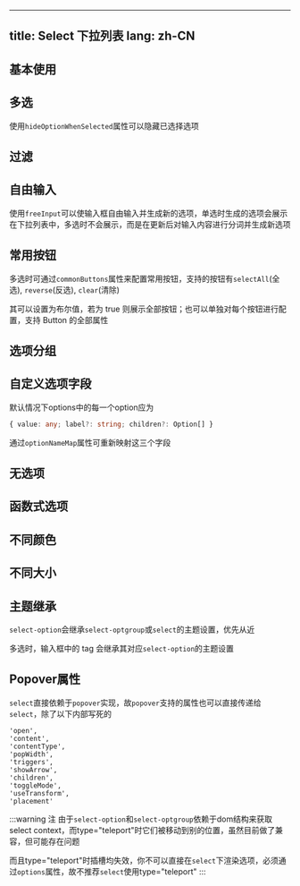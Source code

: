 <!--this file is copied from chinese md, remove this comment to update it, or it will be overwritten when next build-->
---
title: Select 下拉列表
lang: zh-CN
---

## 基本使用

<!-- @Code:basicUsage -->

## 多选
使用`hideOptionWhenSelected`属性可以隐藏已选择选项

<!-- @Code:multiple -->

## 过滤

<!-- @Code:filter -->

## 自由输入
使用`freeInput`可以使输入框自由输入并生成新的选项，单选时生成的选项会展示在下拉列表中，多选时不会展示，而是在更新后对输入内容进行分词并生成新选项

<!-- @Code:freeInput -->

## 常用按钮

多选时可通过`commonButtons`属性来配置常用按钮，支持的按钮有`selectAll`(全选), `reverse`(反选), `clear`(清除)

其可以设置为布尔值，若为 true 则展示全部按钮；也可以单独对每个按钮进行配置，支持 Button 的全部属性

<!-- @Code:multipleWithBtns -->

## 选项分组

<!-- @Code:group -->

## 自定义选项字段
默认情况下options中的每一个option应为

```ts
{ value: any; label?: string; children?: Option[] }
```

通过`optionNameMap`属性可重新映射这三个字段
<!-- @Code:customOptionFields -->

## 无选项

<!-- @Code:noOptions -->

## 函数式选项

<!-- @Code:functionOption -->

## 不同颜色

<!-- @Code:differentColors -->

## 不同大小

<!-- @Code:differentSizes -->

## 主题继承

`select-option`会继承`select-optgroup`或`select`的主题设置，优先从近

多选时，输入框中的 tag 会继承其对应`select-option`的主题设置

<!-- @Code:tagInheritTheme -->

## Popover属性

`select`直接依赖于`popover`实现，故`popover`支持的属性也可以直接传递给`select`，除了以下内部写死的

```text
'open',
'content',
'contentType',
'popWidth',
'triggers',
'showArrow',
'children',
'toggleMode',
'useTransform',
'placement'
```

<!-- @Code:popover -->

:::warning 注
由于`select-option`和`select-optgroup`依赖于dom结构来获取select context，而type="teleport"时它们被移动到别的位置，虽然目前做了兼容，但可能存在问题

而且type="teleport"时插槽均失效，你不可以直接在`select`下渲染选项，必须通过`options`属性，故不推荐`select`使用type="teleport"
:::